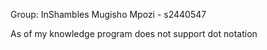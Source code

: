 Group: InShambles
Mugisho Mpozi - s2440547

As of my knowledge program does not support dot notation